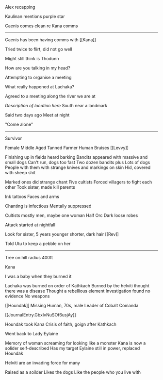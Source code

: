 Alex recapping

Kaulinan mentions purple star

Caenis comes clean re Kana comms

<hr>

Caenis has been having comms with [[Kana]]

Tried twice to flirt, did not go well

Might still think is Thodunn

How are you talking in my head?

Attempting to organise a meeting

What really happened at Lachaka?

Agreed to a meeting along the river we are at

*Description of location here*
South near a landmark

Said two days ago
Meet at night

"Come alone"

<hr>

Survivor

Female
Middle Aged 
Tanned
Farmer
Human
Bruises
[[Levvy]] 

Finishing up in fields
heard barking
Bandits appeared with massive and small dogs
Can't run, dogs too fast
Two dozen bandits plus 
Lots of dogs
People with them with strange knives and markings on skin
Hid, covered with sheep shit

Marked ones did strange chant
Five cultists
Forced villagers to fight each other
Took sister, made kill parents

Ink tattoos
Faces and arms

Chanting is infectious 
Mentally suppressed

Cultists mostly men, maybe one woman
Half Orc
Dark loose robes

Attack started at nightfall

Look for sister, 5 years younger shorter, dark hair [[Rev]]

Told Utu to keep a pebble on her

<hr>

Tree on hill radius 400ft


Kana

I was a baby when they burned it

Lachaka was burned on order of Kathkach
Burned by the helviti
thought there was a disease
Thought a rebellious element
Investigation found no evidence
No weapons

[[Houndak]] Missing Human, 70s, male
Leader of Cobalt Comanda

[[JournalEntry.GbxIvNuSOf6usjAy]]

Houndak took Kana 
Crisis of faith, goign after Kathkach

Went back to Lady Eylaine

Memory of woman screaming for looking like a monster
Kana is now a solider self-described
Has my target
Eylaine still in power, replaced Houndak

Helviti are an invading force for many

Raised as a soilder
Likes the dogs
Like the people who you live with









